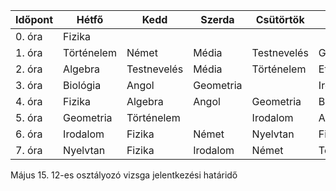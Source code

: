 

| Időpont | Hétfő      | Kedd        | Szerda    | Csütörtök   | Péntek      |
| ------- | ---------- | ----------- | --------- | ----------- | ----------- |
| 0. óra  | Fizika     |             |           |             |             |
| 1. óra  | Történelem | Német       | Média     | Testnevelés | Geometria   |
| 2. óra  | Algebra    | Testnevelés | Média     | Történelem  | Etika       |
| 3. óra  | Biológia   | Angol       | Geometria |             | Irodalom    |
| 4. óra  | Fizika     | Algebra     | Angol     | Geometria   | Biológia    |
| 5. óra  | Geometria  | Történelem  |           | Irodalom    | Angol       |
| 6. óra  | Irodalom   | Fizika      | Német     | Nyelvtan    | Fizika      |
| 7. óra  | Nyelvtan   | Fizika      | Irodalom  | Német       | Testnevelés |

Május 15. 12-es osztályozó vizsga jelentkezési határidő
